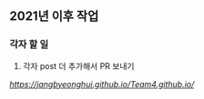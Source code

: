 ## 2021년 이후 작업

### 각자 할 일 
1. 각자 post 더 추가해서 PR 보내기



*https://jangbyeonghui.github.io/Team4.github.io/*